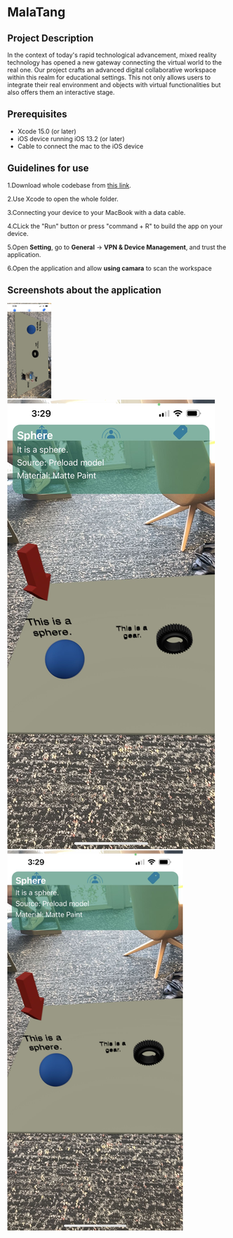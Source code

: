 # MalaTang

## Project Description

In the context of today's rapid technological advancement, mixed reality technology has opened a new gateway connecting the virtual world to the real one. Our project crafts an advanced digital collaborative workspace within this realm for educational settings. This not only allows users to integrate their real environment and objects with virtual functionalities but also offers them an interactive stage.

## Prerequisites

* Xcode 15.0 (or later)
* iOS device running iOS 13.2 (or later)
* Cable to connect the mac to the iOS device

## Guidelines for use
 
1.Download whole codebase from [this link](https://github.com/SuperWBY/3801-Project-MLT).

2.Use Xcode to open the whole folder.

3.Connecting your device to your MacBook with a data cable.

4.CLick the "Run" button or press "command + R" to build the app on your device.

5.Open **Setting**, go to **General** -> **VPN & Device Management**, and trust the application.

6.Open the application and allow **using camara** to scan the workspace


## Screenshots about the application

<img src="https://github.com/SuperWBY/3801-Project-MLT/blob/main/Screenshots/example_1.jpg?raw=true" width="100">
<img src="https://github.com/SuperWBY/3801-Project-MLT/blob/main/Screenshots/example_2.jpg?raw=true">
<img src="https://github.com/SuperWBY/3801-Project-MLT/blob/main/Screenshots/example_2.jpg?raw=true" width="400">


